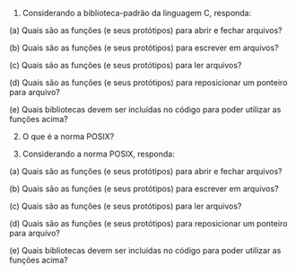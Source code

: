 1. Considerando a biblioteca-padrão da linguagem C, responda:

(a) Quais são as funções (e seus protótipos) para abrir e fechar arquivos?



(b) Quais são as funções (e seus protótipos) para escrever em arquivos?

(c) Quais são as funções (e seus protótipos) para ler arquivos?

(d) Quais são as funções (e seus protótipos) para reposicionar um ponteiro para arquivo?

(e) Quais bibliotecas devem ser incluídas no código para poder utilizar as funções acima?

2. O que é a norma POSIX?

3. Considerando a norma POSIX, responda:

(a) Quais são as funções (e seus protótipos) para abrir e fechar arquivos?

(b) Quais são as funções (e seus protótipos) para escrever em arquivos?

(c) Quais são as funções (e seus protótipos) para ler arquivos?

(d) Quais são as funções (e seus protótipos) para reposicionar um ponteiro para arquivo?

(e) Quais bibliotecas devem ser incluídas no código para poder utilizar as funções acima?
